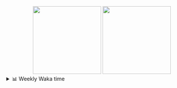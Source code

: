 <div align="center">
  <img height="180em" src="https://github-readme-stats-delta-three-96.vercel.app/api?username=Aucannot&theme=tokyonight&count_private=true&show_icons=true&include_all_commits=true&custom_title=GitHub_Stats"/>
  <img height="180em" src="https://github-readme-stats-delta-three-96.vercel.app/api/top-langs/?username=Aucannot&theme=tokyonight&layout=compact&hide=CMake,Makefile"/>
</div>

<details>
  <summary>📊 Weekly Waka time</summary>
  
  <!--START_SECTION:waka-->

```txt
Cuda          2 hrs 48 mins   ███████████▓░░░░░░░░░░░░░   47.07 %
Python        1 hr 49 mins    ███████▓░░░░░░░░░░░░░░░░░   30.56 %
C++           54 mins         ███▓░░░░░░░░░░░░░░░░░░░░░   15.14 %
SSH Config    20 mins         █▒░░░░░░░░░░░░░░░░░░░░░░░   05.88 %
TOML          2 mins          ░░░░░░░░░░░░░░░░░░░░░░░░░   00.66 %
```

<!--END_SECTION:waka-->
